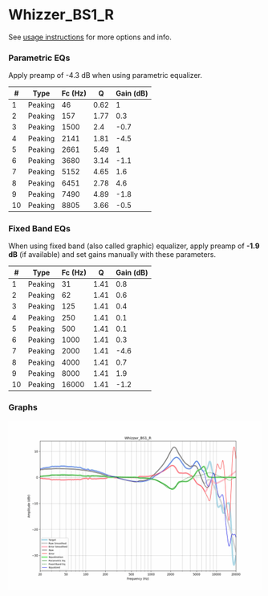 # Whizzer_BS1_R
See [usage instructions](https://github.com/jaakkopasanen/AutoEq#usage) for more options and info.

### Parametric EQs
Apply preamp of -4.3 dB when using parametric equalizer.

|   # | Type    |   Fc (Hz) |    Q |   Gain (dB) |
|-----|---------|-----------|------|-------------|
|   1 | Peaking |        46 | 0.62 |         1   |
|   2 | Peaking |       157 | 1.77 |         0.3 |
|   3 | Peaking |      1500 | 2.4  |        -0.7 |
|   4 | Peaking |      2141 | 1.81 |        -4.5 |
|   5 | Peaking |      2661 | 5.49 |         1   |
|   6 | Peaking |      3680 | 3.14 |        -1.1 |
|   7 | Peaking |      5152 | 4.65 |         1.6 |
|   8 | Peaking |      6451 | 2.78 |         4.6 |
|   9 | Peaking |      7490 | 4.89 |        -1.8 |
|  10 | Peaking |      8805 | 3.66 |        -0.5 |

### Fixed Band EQs
When using fixed band (also called graphic) equalizer, apply preamp of **-1.9 dB** (if available) and set gains manually with these parameters.

|   # | Type    |   Fc (Hz) |    Q |   Gain (dB) |
|-----|---------|-----------|------|-------------|
|   1 | Peaking |        31 | 1.41 |         0.8 |
|   2 | Peaking |        62 | 1.41 |         0.6 |
|   3 | Peaking |       125 | 1.41 |         0.4 |
|   4 | Peaking |       250 | 1.41 |         0.1 |
|   5 | Peaking |       500 | 1.41 |         0.1 |
|   6 | Peaking |      1000 | 1.41 |         0.3 |
|   7 | Peaking |      2000 | 1.41 |        -4.6 |
|   8 | Peaking |      4000 | 1.41 |         0.7 |
|   9 | Peaking |      8000 | 1.41 |         1.9 |
|  10 | Peaking |     16000 | 1.41 |        -1.2 |

### Graphs
![](./Whizzer_BS1_R.png)
